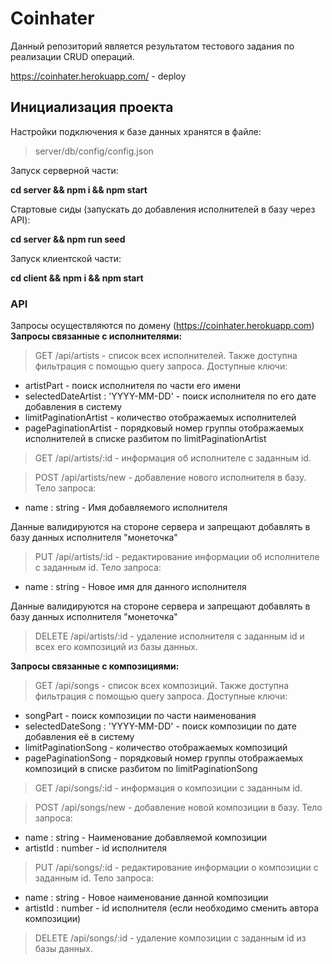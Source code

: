 # Coinhater

Данный репозиторий является результатом тестового задания по реализации CRUD операций.

https://coinhater.herokuapp.com/ - deploy

## Инициализация проекта
Настройки подключения к базе данных хранятся в файле: 
> server/db/config/config.json

Запуск серверной части:

**cd server && npm i && npm start**

Стартовые сиды (запускать до добавления исполнителей в базу через API):

**cd server && npm run seed**

Запуск клиентской части:

**cd client && npm i && npm start**

### API 
Запросы осуществляются по домену (https://coinhater.herokuapp.com)
**Запросы связанные с исполнителями:**
> GET /api/artists - список всех исполнителей.
Также доступна фильтрация с помощью query запроса.
Доступные ключи:
- artistPart - поиск исполнителя по части его имени
- selectedDateArtist : 'YYYY-MM-DD' - поиск исполнителя по его дате добавления в систему
- limitPaginationArtist - количество отображаемых исполнителей
- pagePaginationArtist - порядковый номер группы отображаемых исполнителей в списке разбитом по limitPaginationArtist

> GET /api/artists/:id - информация об исполнителе с заданным id.

> POST /api/artists/new - добавление нового исполнителя в базу.
Тело запроса:
- name : string - Имя добавляемого исполнителя

Данные валидируются на стороне сервера и запрещают добавлять в базу данных исполнителя "монеточка"

> PUT /api/artists/:id - редактирование информации об исполнителе с заданным id.
Тело запроса:
- name : string - Новое имя для данного исполнителя

Данные валидируются на стороне сервера и запрещают добавлять в базу данных исполнителя "монеточка"

> DELETE /api/artists/:id - удаление исполнителя с заданным id и всех его композиций из базы данных.

**Запросы связанные с композициями:**
> GET /api/songs - список всех композиций.
Также доступна фильтрация с помощью query запроса.
Доступные ключи:
- songPart - поиск композиции по части наименования
- selectedDateSong : 'YYYY-MM-DD' - поиск композиции по дате добавления её в систему
- limitPaginationSong - количество отображаемых композиций
- pagePaginationSong - порядковый номер группы отображаемых композиций в списке разбитом по limitPaginationSong

> GET /api/songs/:id - информация о композиции с заданным id.

> POST /api/songs/new - добавление новой композиции в базу.
Тело запроса:
- name : string - Наименование добавляемой композиции
- artistId : number - id исполнителя

> PUT /api/songs/:id - редактирование информации о композиции с заданным id.
Тело запроса:
- name : string - Новое наименование данной композиции
- artistId : number - id исполнителя (если необходимо сменить автора композиции) 

> DELETE /api/songs/:id - удаление композиции с заданным id из базы данных.


